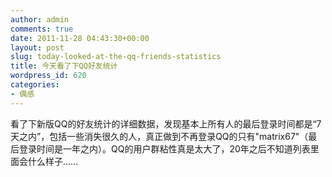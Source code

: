 ```yaml
---
author: admin
comments: true
date: 2011-11-28 04:43:30+00:00
layout: post
slug: today-looked-at-the-qq-friends-statistics
title: 今天看了下QQ好友统计
wordpress_id: 620
categories:
- 偶感
---
```


看了下新版QQ的好友统计的详细数据，发现基本上所有人的最后登录时间都是“7天之内”，包括一些消失很久的人，真正做到不再登录QQ的只有"matrix67"（最后登录时间是一年之内）。QQ的用户群粘性真是太大了，20年之后不知道列表里面会什么样子……
